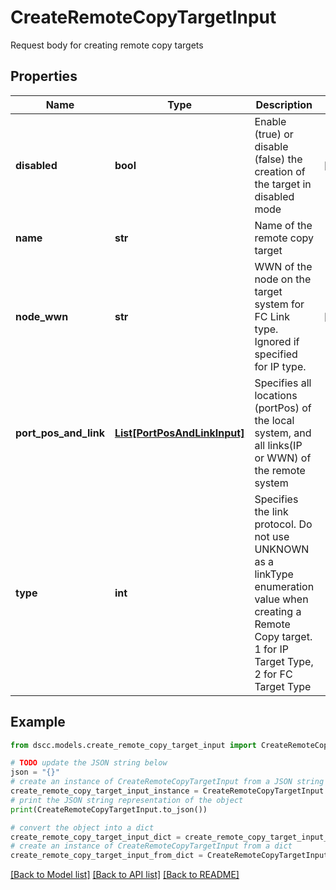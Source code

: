 # CreateRemoteCopyTargetInput

Request body for creating remote copy targets

## Properties

Name | Type | Description | Notes
------------ | ------------- | ------------- | -------------
**disabled** | **bool** | Enable (true) or disable (false) the creation of the target in disabled mode | [optional] 
**name** | **str** | Name of the remote copy target | 
**node_wwn** | **str** | WWN of the node on the target system for FC Link type. Ignored if specified for IP type. | [optional] 
**port_pos_and_link** | [**List[PortPosAndLinkInput]**](PortPosAndLinkInput.md) | Specifies all locations (portPos) of the local system, and all links(IP or WWN) of the remote system | 
**type** | **int** | Specifies the link protocol. Do not use UNKNOWN as a linkType enumeration value when creating a Remote Copy target. 1 for IP Target Type, 2 for FC Target Type | 

## Example

```python
from dscc.models.create_remote_copy_target_input import CreateRemoteCopyTargetInput

# TODO update the JSON string below
json = "{}"
# create an instance of CreateRemoteCopyTargetInput from a JSON string
create_remote_copy_target_input_instance = CreateRemoteCopyTargetInput.from_json(json)
# print the JSON string representation of the object
print(CreateRemoteCopyTargetInput.to_json())

# convert the object into a dict
create_remote_copy_target_input_dict = create_remote_copy_target_input_instance.to_dict()
# create an instance of CreateRemoteCopyTargetInput from a dict
create_remote_copy_target_input_from_dict = CreateRemoteCopyTargetInput.from_dict(create_remote_copy_target_input_dict)
```
[[Back to Model list]](../README.md#documentation-for-models) [[Back to API list]](../README.md#documentation-for-api-endpoints) [[Back to README]](../README.md)


